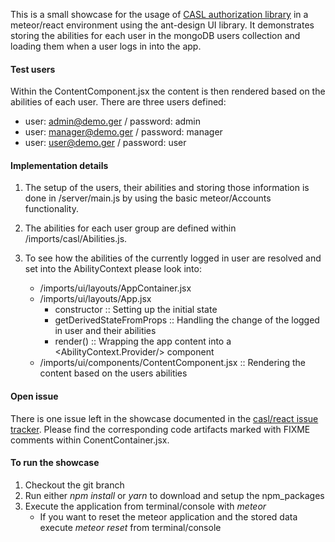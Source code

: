 This is a small showcase for the usage of [CASL authorization library](https://github.com/stalniy/casl) in a meteor/react environment using the ant-design UI library. It demonstrates storing the abilities for each user in the mongoDB users collection and loading them when a user logs in into the app.

#### Test users
Within the ContentComponent.jsx the content is then rendered based on the abilities of each user. There are three users defined:
*  user: admin@demo.ger / password: admin
*  user: manager@demo.ger / password: manager
*  user: user@demo.ger / password: user

#### Implementation details
1) The setup of the users, their abilities and storing those information is done in /server/main.js by using the basic meteor/Accounts functionality.

2) The abilities for each user group are defined within /imports/casl/Abilities.js.

3) To see how the abilities of the currently logged in user are resolved and set into the AbilityContext please look into:
    *  /imports/ui/layouts/AppContainer.jsx
    *  /imports/ui/layouts/App.jsx
        *  constructor :: Setting up the initial state
        *  getDerivedStateFromProps :: Handling the change of the logged in user and their abilities
        *  render() :: Wrapping the app content into a <AbilityContext.Provider/> component
    *  /imports/ui/components/ContentComponent.jsx :: Rendering the content based on the users abilities

#### Open issue
There is one issue left in the showcase documented in the [casl/react issue tracker](https://github.com/stalniy/casl/issues/174#issuecomment-480197119). Please find the corresponding code artifacts marked with FIXME comments within ConentContainer.jsx.

#### To run the showcase
1) Checkout the git branch
2) Run either _npm install_ or _yarn_ to download and setup the npm_packages
3) Execute the application from terminal/console with _meteor_
    *  If you want to reset the meteor application and the stored data execute _meteor reset_ from terminal/console 